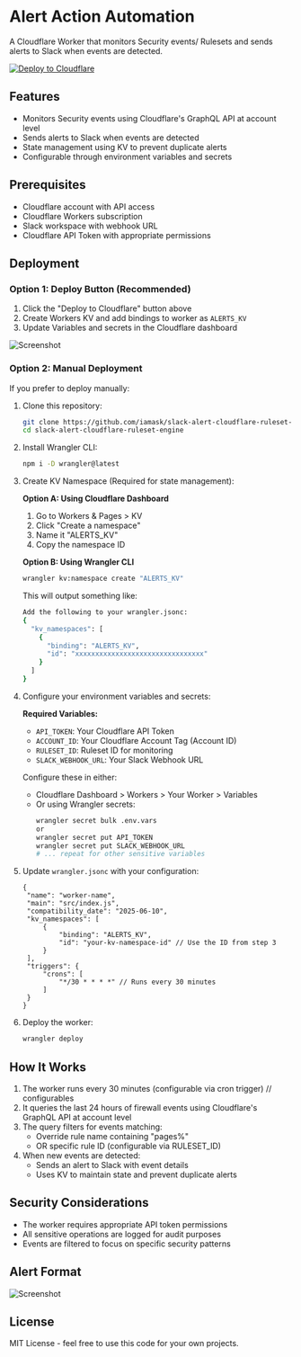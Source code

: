 # Alert Action Automation

A Cloudflare Worker that monitors Security events/ Rulesets and sends alerts to Slack when events are detected.

[![Deploy to Cloudflare](https://deploy.workers.cloudflare.com/button)](https://deploy.workers.cloudflare.com/?url=https://github.com/iamask/slack-alert-cloudflare-ruleset-engine)

## Features

- Monitors Security events using Cloudflare's GraphQL API at account level
- Sends alerts to Slack when events are detected
- State management using KV to prevent duplicate alerts
- Configurable through environment variables and secrets

## Prerequisites

- Cloudflare account with API access
- Cloudflare Workers subscription
- Slack workspace with webhook URL
- Cloudflare API Token with appropriate permissions

## Deployment

### Option 1: Deploy Button (Recommended)

1. Click the "Deploy to Cloudflare" button above
2. Create Workers KV and add bindings to worker as `ALERTS_KV`
3. Update Variables and secrets in the Cloudflare dashboard

![Screenshot](https://r2.zxc.co.in/git_readme/slack-alert-dash.png)

### Option 2: Manual Deployment

If you prefer to deploy manually:

1. Clone this repository:

   ```bash
   git clone https://github.com/iamask/slack-alert-cloudflare-ruleset-engine.git
   cd slack-alert-cloudflare-ruleset-engine
   ```

2. Install Wrangler CLI:

   ```bash
   npm i -D wrangler@latest
   ```

3. Create KV Namespace (Required for state management):

   **Option A: Using Cloudflare Dashboard**

   1. Go to Workers & Pages > KV
   2. Click "Create a namespace"
   3. Name it "ALERTS_KV"
   4. Copy the namespace ID

   **Option B: Using Wrangler CLI**

   ```bash
   wrangler kv:namespace create "ALERTS_KV"
   ```

   This will output something like:

   ```bash
   Add the following to your wrangler.jsonc:
   {
     "kv_namespaces": [
       {
         "binding": "ALERTS_KV",
         "id": "xxxxxxxxxxxxxxxxxxxxxxxxxxxxxxxx"
       }
     ]
   }
   ```

4. Configure your environment variables and secrets:

   **Required Variables:**

   - `API_TOKEN`: Your Cloudflare API Token
   - `ACCOUNT_ID`: Your Cloudflare Account Tag (Account ID)
   - `RULESET_ID`: Ruleset ID for monitoring
   - `SLACK_WEBHOOK_URL`: Your Slack Webhook URL

   Configure these in either:

   - Cloudflare Dashboard > Workers > Your Worker > Variables
   - Or using Wrangler secrets:
     ```bash
     wrangler secret bulk .env.vars
     or
     wrangler secret put API_TOKEN
     wrangler secret put SLACK_WEBHOOK_URL
     # ... repeat for other sensitive variables
     ```

5. Update `wrangler.jsonc` with your configuration:

   ```jsonc
   {
   	"name": "worker-name",
   	"main": "src/index.js",
   	"compatibility_date": "2025-06-10",
   	"kv_namespaces": [
   		{
   			"binding": "ALERTS_KV",
   			"id": "your-kv-namespace-id" // Use the ID from step 3
   		}
   	],
   	"triggers": {
   		"crons": [
   			"*/30 * * * *" // Runs every 30 minutes
   		]
   	}
   }
   ```

6. Deploy the worker:
   ```bash
   wrangler deploy
   ```

## How It Works

1. The worker runs every 30 minutes (configurable via cron trigger) // configurables
2. It queries the last 24 hours of firewall events using Cloudflare's GraphQL API at account level
3. The query filters for events matching:
   - Override rule name containing "pages%"
   - OR specific rule ID (configurable via RULESET_ID)
4. When new events are detected:
   - Sends an alert to Slack with event details
   - Uses KV to maintain state and prevent duplicate alerts

## Security Considerations

- The worker requires appropriate API token permissions
- All sensitive operations are logged for audit purposes
- Events are filtered to focus on specific security patterns

## Alert Format

![Screenshot](https://r2.zxc.co.in/git_readme/alert-slack.png)

## License

MIT License - feel free to use this code for your own projects.
